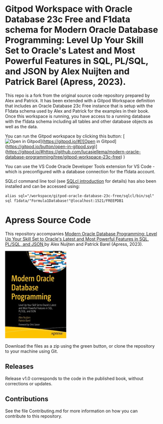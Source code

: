 # Gitpod Workspace with Oracle Database 23c Free and F1data schema for Modern Oracle Database Programming: Level Up Your Skill Set to Oracle's Latest and Most Powerful Features in SQL, PL/SQL, and JSON by Alex Nuijten and Patrick Barel (Apress, 2023).

This repo is a fork from the original source code repository prepared by Alex and Patrick. It has been extended with a Gitpod Workspace definition that includes an Oracle Database 23c Free instance that is setup with the F1data schema used by Alex and Patrick for the examples in their book. Once this workspace is running, you have access to a running database with the f1data schema including all tables and other database objects as well as the data.

You can run the Gitpod workspace by clicking this button:
[![Open in Gitpod](https://gitpod.io/button/open-in-gitpod.svg)](https://gitpod.io/#[![Open in Gitpod](https://gitpod.io/button/open-in-gitpod.svg)](https://gitpod.io/#https://github.com/lucasjellema/modern-oracle-database-programming/tree/gitpod-workspace-23c-free)
)

You can use the VS Code Oracle Developer Tools extension for VS Code - which is preconfigured with a database connection for the f1data account.

SQLcl command line tool (see [SQLcl introduction](https://www.oracle.com/database/sqldeveloper/technologies/sqlcl/) for details) has also been installed and can be accessed using:

```
alias sql="/workspace/gitpod-oracle-database-23c-free/sqlcl/bin/sql"
sql f1data/"Formula1Database!"@localhost:1521/FREEPDB1 
```  

# Apress Source Code

This repository accompanies [Modern Oracle Database Programming: Level Up Your Skill Set to Oracle's Latest and Most Powerful Features in SQL, PL/SQL, and JSON ](https://www.link.springer.com/book/10.1007/9781484291658) by Alex Nuijten and Patrick Barel (Apress, 2023).

[comment]: #cover
![Cover image](9781484291658.jpg)

Download the files as a zip using the green button, or clone the repository to your machine using Git.

## Releases

Release v1.0 corresponds to the code in the published book, without corrections or updates.

## Contributions

See the file Contributing.md for more information on how you can contribute to this repository.